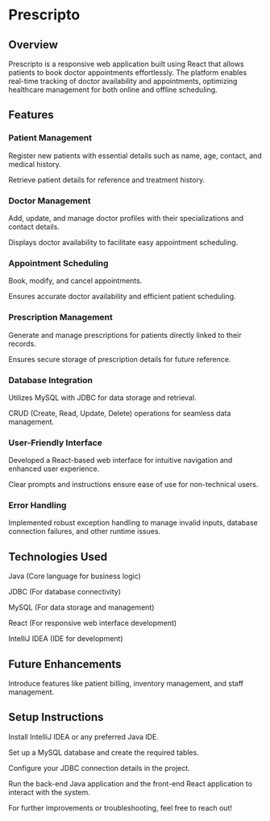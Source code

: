 # Prescripto

## Overview

Prescripto is a responsive web application built using React that allows patients to book doctor appointments effortlessly. The platform enables real-time tracking of doctor availability and appointments, optimizing healthcare management for both online and offline scheduling.

## Features

### Patient Management

Register new patients with essential details such as name, age, contact, and medical history.

Retrieve patient details for reference and treatment history.

### Doctor Management

Add, update, and manage doctor profiles with their specializations and contact details.

Displays doctor availability to facilitate easy appointment scheduling.

### Appointment Scheduling

Book, modify, and cancel appointments.

Ensures accurate doctor availability and efficient patient scheduling.

### Prescription Management

Generate and manage prescriptions for patients directly linked to their records.

Ensures secure storage of prescription details for future reference.

### Database Integration

Utilizes MySQL with JDBC for data storage and retrieval.

CRUD (Create, Read, Update, Delete) operations for seamless data management.

### User-Friendly Interface

Developed a React-based web interface for intuitive navigation and enhanced user experience.

Clear prompts and instructions ensure ease of use for non-technical users.

### Error Handling

Implemented robust exception handling to manage invalid inputs, database connection failures, and other runtime issues.

## Technologies Used

Java (Core language for business logic)

JDBC (For database connectivity)

MySQL (For data storage and management)

React (For responsive web interface development)

IntelliJ IDEA (IDE for development)

## Future Enhancements

Introduce features like patient billing, inventory management, and staff management.

## Setup Instructions

Install IntelliJ IDEA or any preferred Java IDE.

Set up a MySQL database and create the required tables.

Configure your JDBC connection details in the project.

Run the back-end Java application and the front-end React application to interact with the system.

For further improvements or troubleshooting, feel free to reach out!



